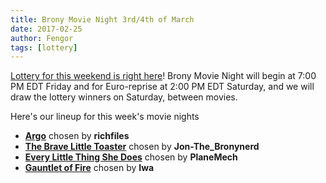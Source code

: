 ```yaml
---
title: Brony Movie Night 3rd/4th of March
date: 2017-02-25
author: Fengor
tags: [lottery]
---
```

[Lottery for this weekend is right here][lotto]! Brony Movie Night will begin at 7:00 PM EDT Friday and for Euro-reprise at 2:00 PM EDT Saturday, and we will draw the lottery winners on Saturday, between movies. 

Here's our lineup for this week's movie nights

 - **[Argo][m1]** chosen by **richfiles**
 - **[The Brave Little Toaster][m2]** chosen by **Jon-The_Bronynerd**
 - **[Every Little Thing She Does][p1]** chosen by **PlaneMech**
 - **[Gauntlet of Fire][p2]** chosen by **Iwa**
 
[m1]: http://www.imdb.com/title/tt1024648/
[m2]: http://www.imdb.com/title/tt0092695/
[p1]: http://www.imdb.com/title/tt5524286/
[p2]: http://www.imdb.com/title/tt5524252/
[lotto]: https://bronystate.typeform.com/to/JBsARR
